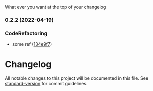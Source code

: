 What ever you want at the top of your changelog
### 0.2.2 (2022-04-19)


### CodeRefactoring

* some ref ([134e9f7](https://github.com/mckrava/storybook-ci-demo/commit/134e9f7871845373c488ec251227ac3c03dd953c))

# Changelog

All notable changes to this project will be documented in this file. See [standard-version](https://github.com/conventional-changelog/standard-version) for commit guidelines.
